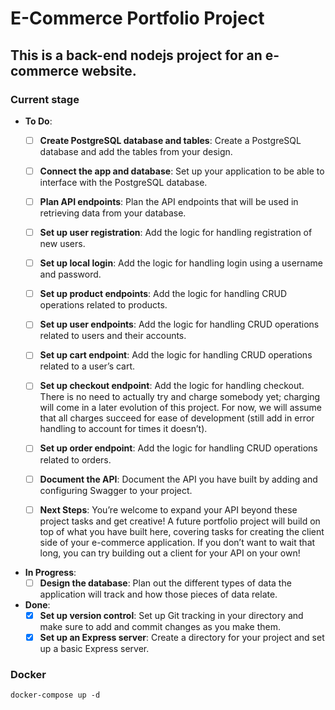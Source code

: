 # E-Commerce Portfolio Project

## This is a back-end nodejs project for an e-commerce website.

### Current stage

- __To Do__:
    - [ ] __Create PostgreSQL database and tables__: Create a PostgreSQL database and add the tables from your design.
    - [ ] __Connect the app and database__: Set up your application to be able to interface with the PostgreSQL database.
    - [ ] __Plan API endpoints__: Plan the API endpoints that will be used in retrieving data from your database.
    - [ ] __Set up user registration__: Add the logic for handling registration of new users.
    - [ ] __Set up local login__: Add the logic for handling login using a username and password.
    - [ ]  __Set up product endpoints__: Add the logic for handling CRUD operations related to products.
    - [ ]  __Set up user endpoints__: Add the logic for handling CRUD operations related to users and their accounts.
    - [ ]  __Set up cart endpoint__: Add the logic for handling CRUD operations related to a user’s cart.
    - [ ]  __Set up checkout endpoint__: Add the logic for handling checkout. There is no need to actually try and charge somebody yet; charging will come in a later evolution of this project. For now, we will assume that all charges succeed for ease of development (still add in error handling to account for times it doesn’t).
    - [ ]  __Set up order endpoint__: Add the logic for handling CRUD operations related to orders.
    - [ ] __Document the API__: Document the API you have built by adding and configuring Swagger to your project.
    - [ ] __Next Steps__: You’re welcome to expand your API beyond these project tasks and get creative! A future portfolio project will build on top of what you have built here, covering tasks for creating the client side of your e-commerce application. If you don’t want to wait that long, you can try building out a client for your API on your own!


- __In Progress__:
    - [ ] __Design the database__: Plan out the different types of data the application will track and how those pieces of data relate.

- __Done__:
    - [x] __Set up version control__: Set up Git tracking in your directory and make sure to add and commit changes as you make them.
    - [x] __Set up an Express server__: Create a directory for your project and set up a basic Express server.

### Docker

```shell
docker-compose up -d
```